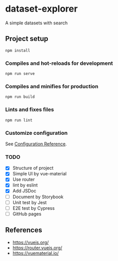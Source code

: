 # dataset-explorer
A simple datasets with search

## Project setup
```
npm install
```

### Compiles and hot-reloads for development
```
npm run serve
```

### Compiles and minifies for production
```
npm run build
```

### Lints and fixes files
```
npm run lint
```

### Customize configuration
See [Configuration Reference](https://cli.vuejs.org/config/).


### TODO

- [x] Structure of project
- [x] Simple UI by vue-material
- [x] Use router
- [x] lint by eslint
- [x] Add JSDoc
- [ ] Document by Storybook
- [ ] Unit test by Jest
- [ ] E2E test by Cypress
- [ ] GitHub pages

## References

- https://vuejs.org/
- https://router.vuejs.org/
- https://vuematerial.io/
